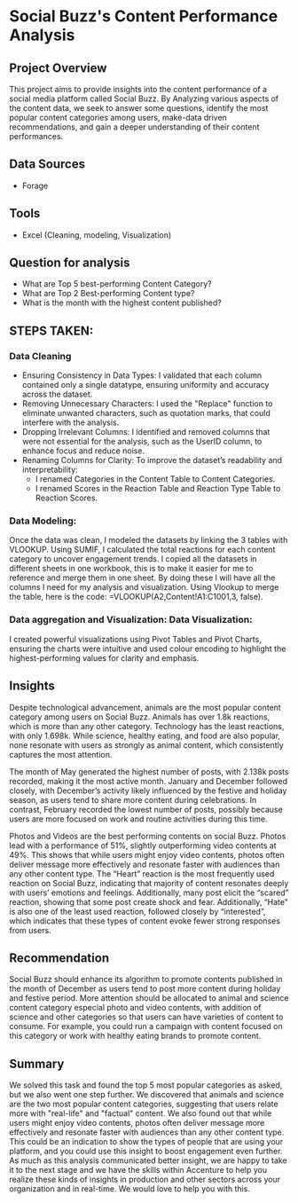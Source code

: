 # Social Buzz's Content Performance Analysis

## Project Overview

This project aims to provide insights into the content performance of a social media platform called Social Buzz. By Analyzing various aspects of the content data, we seek to answer some questions, identify the most popular content categories among users, make-data driven recommendations, and gain a deeper understanding of their content performances.

## Data Sources

+ Forage
  
## Tools

+ Excel (Cleaning, modeling, Visualization)

## Question for analysis
+ What are Top 5 best-performing Content Category?
+ What are Top 2 Best-performing Content type?
+ What is the month with the highest content published?

## STEPS TAKEN:

### Data Cleaning
- Ensuring Consistency in Data Types: I validated that each column contained only a single datatype, ensuring uniformity and accuracy across the dataset.
- Removing Unnecessary Characters: I used the "Replace" function to eliminate unwanted characters, such as quotation marks, that could interfere with the analysis.
- Dropping Irrelevant Columns: I identified and removed columns that were not essential for the analysis, such as the UserID column, to enhance focus and reduce noise.
- Renaming Columns for Clarity: To improve the dataset’s readability and interpretability:
  - I renamed Categories in the Content Table to Content Categories.
  - I renamed Scores in the Reaction Table and Reaction Type Table to Reaction Scores.

### Data Modeling:
Once the data was clean, I modeled the datasets by linking the 3 tables with VLOOKUP. Using SUMIF, I calculated the total reactions for each content category to uncover engagement trends. I copied all the datasets in different sheets in one workbook, this is to make it easier for me to reference and merge them in one sheet. By doing these I will have all the columns I need for my analysis and visualization. Using Vlookup to merge the table, here is the code: =VLOOKUP(A2,Content!A1:C1001,3, false).

### Data aggregation and Visualization: Data Visualization:
I created powerful visualizations using Pivot Tables and Pivot Charts, ensuring the charts were intuitive and used colour encoding to highlight the highest-performing values for clarity and emphasis.


## Insights
Despite technological advancement, animals are the most popular content category among users on Social Buzz.
Animals has over 1.8k reactions, which is more than any other category. Technology has the least reactions, with only 1.698k. While science, healthy eating, and food are also popular, none resonate with users as strongly as animal content, which consistently captures the most attention.

The month of May generated the highest number of posts, with 2.138k posts recorded, making it the most active month.
January and December followed closely, with December’s activity likely influenced by the festive and holiday season, as users tend to share more content during celebrations. 
In contrast, February recorded the lowest number of posts, possibly because users are more focused on work and routine activities during this time.

Photos and Videos are the best performing contents on social Buzz.
Photos lead with a performance of 51%, slightly outperforming video contents at 49%. This shows that while users might enjoy video contents, photos often deliver message more effectively and resonate faster with audiences than any other content type.
The “Heart” reaction is the most frequently used reaction on Social Buzz, indicating that majority of content resonates deeply with users’ emotions and feelings. Additionally, many post elicit the “scared” reaction, showing that some post create shock and fear. Additionally, “Hate” is also one of the least used reaction, followed closely by “interested”, which indicates that these types of content evoke fewer strong responses from users. 

## Recommendation

Social Buzz should enhance its algorithm to promote contents published in the month of December as users tend to post more content during holiday and festive period.
More attention should be allocated to animal and science content category especial photo and video contents, with addition of science and other categories so that users can have varieties of content to consume. For example, you could run a campaign with content focused on this category or work with healthy eating brands to promote content.

## Summary

We solved this task and found the top 5 most popular categories as asked, but we also went one step further.  We discovered that animals and science are the two most popular content categories, suggesting that users relate more with "real-life" and "factual" content. We also found out that while users might enjoy video contents, photos often deliver message more effectively and resonate faster with audiences than any other content type. This could be an indication to show the types of people that are using your platform, and you could use this insight to boost engagement even further. As much as this analysis communicated better insight, we are happy to take it to the next stage and we have the skills within Accenture to help you realize these kinds of insights in production and other sectors across your organization and in real-time. We would love to help you with this.





